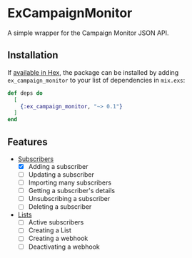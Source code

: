 # ExCampaignMonitor

A simple wrapper for the Campaign Monitor JSON API.

## Installation

If [available in Hex](https://hex.pm/docs/publish), the package can be installed
by adding `ex_campaign_monitor` to your list of dependencies in `mix.exs`:

```elixir
def deps do
  [
    {:ex_campaign_monitor, "~> 0.1"}
  ]
end
```

## Features
- [Subscribers](https://www.campaignmonitor.com/api/subscribers/)
  - [x] Adding a subscriber
  - [ ] Updating a subscriber
  - [ ] Importing many subscribers
  - [ ] Getting a subscriber's details
  - [ ] Unsubscribing a subscriber
  - [ ] Deleting a subscriber
- [Lists](https://www.campaignmonitor.com/api/lists/)
  - [ ] Active subscribers
  - [ ] Creating a List
  - [ ] Creating a webhook
  - [ ] Deactivating a webhook
